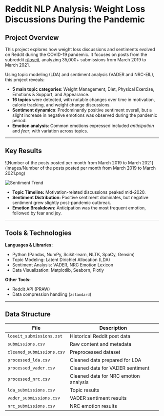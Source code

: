 # Reddit NLP Analysis: Weight Loss Discussions During the Pandemic

## Project Overview

This project explores how weight loss discussions and sentiments evolved on Reddit during the COVID-19 pandemic. It focuses on posts from the subreddit [r/loseit](https://www.reddit.com/r/loseit), analyzing 35,000+ submissions from March 2019 to March 2021.

Using topic modeling (LDA) and sentiment analysis (VADER and NRC-EIL), this project reveals:

- **5 main topic categories**: Weight Management, Diet, Physical Exercise, Emotions & Support, and Appearance.
- **16 topics** were detected, with notable changes over time in motivation, calorie tracking, and weight change discussions.
- **Sentiment dynamics**: Predominantly positive sentiment overall, but a slight increase in negative emotions was observed during the pandemic period.
- **Emotion analysis**: Common emotions expressed included *anticipation* and *fear*, with variation across topics.

---

## Key Results

![Number of the posts posted per month from March 2019 to March 2021](images/Number of the posts posted per month from March 2019 to March 2021.png)

![Sentiment Trend](images/sentiment_trend.png)

- **Topic Timeline:** Motivation-related discussions peaked mid-2020.
- **Sentiment Distribution:** Positive sentiment dominates, but negative sentiment grew slightly post-pandemic outbreak.
- **Emotion Breakdown:** Anticipation was the most frequent emotion, followed by fear and joy.
---

## Tools & Technologies

**Languages & Libraries:**

- Python (Pandas, NumPy, Scikit-learn, NLTK, SpaCy, Gensim)
- Topic Modeling: Latent Dirichlet Allocation (LDA)
- Sentiment Analysis: VADER, NRC Emotion Lexicon
- Data Visualization: Matplotlib, Seaborn, Plotly

**Other Tools:**
- Reddit API (PRAW)
- Data compression handling (`zstandard`)

---

## Data Structure

| File | Description |
|------|-------------|
| `loseit_submissions.zst` | Historical Reddit post data |
| `submissions.csv` | Raw content and metadata |
| `cleaned_submissions.csv` | Preprocessed dataset |
| `processed_lda.csv` | Cleaned data prepared for LDA |
| `processed_vader.csv` | Cleaned data for VADER sentiment |
| `processed_nrc.csv` | Cleaned data for NRC emotion analysis |
| `lda_submissions.csv` | Topic results |
| `vader_submissions.csv` | VADER sentiment results |
| `nrc_submissions.csv` | NRC emotion results |
